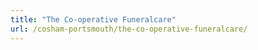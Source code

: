 ```yaml
---
title: "The Co-operative Funeralcare"
url: /cosham-portsmouth/the-co-operative-funeralcare/
---
```

